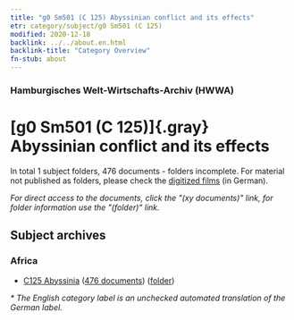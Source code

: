 ```yaml
---
title: "g0 Sm501 (C 125) Abyssinian conflict and its effects"
etr: category/subject/g0 Sm501 (C 125)
modified: 2020-12-18
backlink: ../../about.en.html
backlink-title: "Category Overview"
fn-stub: about
---
```


### Hamburgisches Welt-Wirtschafts-Archiv (HWWA)
# [g0 Sm501 (C 125)]{.gray}&#8201; Abyssinian conflict and its effects&#160; 





In total 1 subject folders, 476 documents - folders incomplete.
For material not published as folders, please check the [digitized films](/film/h1_sh) (in German).

_For direct access to the documents, click the "(xy documents)" link, for folder information use the "(folder)" link._

## Subject archives



### Africa

- [C125 Abyssinia](../../../geo/about.en.html#C125) (<a href="https://dfg-viewer.de/show/?tx_dlf[id]=https://pm20.zbw.eu/mets/sh/1414xx/141482/1446xx/144606/public.mets.en.xml" target="_blank">476 documents</a>) ([folder](http://purl.org/pressemappe20/folder/sh/141482,144606))


_* The English category label is an unchecked automated translation of the German label._

